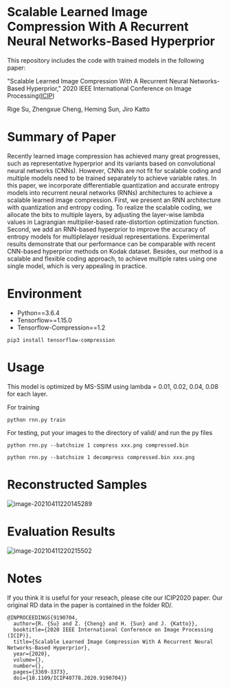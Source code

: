 # Scalable Learned Image Compression With A Recurrent Neural Networks-Based Hyperprior

This repository includes the code with trained models in the following paper:

"Scalable Learned Image Compression With A Recurrent Neural Networks-Based Hyperprior," 2020 IEEE International Conference on Image Processing([ICIP](https://ieeexplore.ieee.org/abstract/document/9190704))

Rige Su, Zhengxue Cheng, Heming Sun, Jiro Katto

# Summary of Paper

Recently learned image compression has achieved many great progresses, such as representative hyperprior and its variants based on convolutional neural networks (CNNs). However, CNNs are not fit for scalable coding and multiple models need to be trained separately to achieve variable rates. In this paper, we incorporate differentiable quantization and accurate entropy models into recurrent neural networks (RNNs) architectures to achieve a scalable learned image compression. First, we present an RNN architecture with quantization and entropy coding. To realize the scalable coding, we allocate the bits to multiple layers, by adjusting the layer-wise lambda values in Lagrangian multiplier-based rate-distortion optimization function. Second, we add an RNN-based hyperprior to improve the accuracy of entropy models for multiplelayer residual representations. Experimental results demonstrate that our performance can be comparable with recent CNN-based hyperprior methods on Kodak dataset. Besides, our method is a scalable and flexible coding approach, to achieve multiple rates using one single model, which is very appealing in practice.

# Environment

- Python==3.6.4
- Tensorflow==1.15.0
- Tensorflow-Compression==1.2


```
pip3 install tensorflow-compression
```

# Usage 

This model is optimized by MS-SSIM using lambda = 0.01, 0.02, 0.04, 0.08 for each layer.

For training

```
python rnn.py train
```

For testing,  put your images to the directory of valid/ and run the py files

```
python rnn.py --batchsize 1 compress xxx.png compressed.bin
```

```
python rnn.py --batchsize 1 decompress compressed.bin xxx.png
```

# Reconstructed Samples

![image-20210411220145289](C:\Users\kangs\AppData\Roaming\Typora\typora-user-images\image-20210411220145289.png)



# Evaluation Results

![image-20210411220215502](C:\Users\kangs\AppData\Roaming\Typora\typora-user-images\image-20210411220215502.png)

# Notes

If you think it is useful for your reseach, please cite our ICIP2020 paper. Our original RD data in the paper is contained in the folder RD/.

```
@INPROCEEDINGS{9190704,
  author={R. {Su} and Z. {Cheng} and H. {Sun} and J. {Katto}},
  booktitle={2020 IEEE International Conference on Image Processing (ICIP)}, 
  title={Scalable Learned Image Compression With A Recurrent Neural Networks-Based Hyperprior}, 
  year={2020},
  volume={},
  number={},
  pages={3369-3373},
  doi={10.1109/ICIP40778.2020.9190704}}
```
